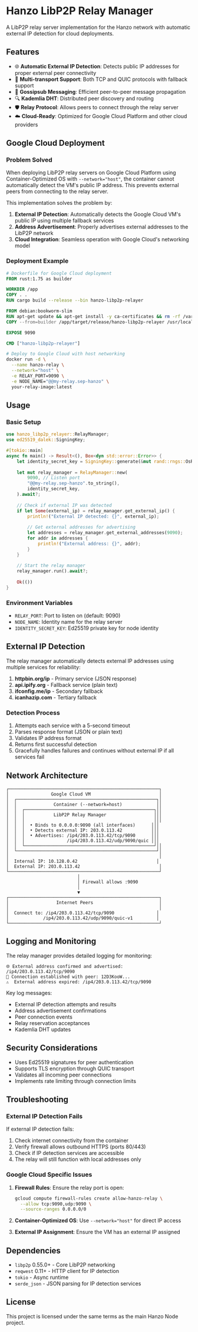 # Hanzo LibP2P Relay Manager

A LibP2P relay server implementation for the Hanzo network with automatic external IP detection for cloud deployments.

## Features

- 🌐 **Automatic External IP Detection**: Detects public IP addresses for proper external peer connectivity
- 🔄 **Multi-transport Support**: Both TCP and QUIC protocols with fallback support
- 📡 **Gossipsub Messaging**: Efficient peer-to-peer message propagation
- 🔍 **Kademlia DHT**: Distributed peer discovery and routing
- 🛡️ **Relay Protocol**: Allows peers to connect through the relay server
- ☁️ **Cloud-Ready**: Optimized for Google Cloud Platform and other cloud providers

## Google Cloud Deployment

### Problem Solved

When deploying LibP2P relay servers on Google Cloud Platform using Container-Optimized OS with `--network="host"`, the container cannot automatically detect the VM's public IP address. This prevents external peers from connecting to the relay server.

This implementation solves the problem by:

1. **External IP Detection**: Automatically detects the Google Cloud VM's public IP using multiple fallback services
2. **Address Advertisement**: Properly advertises external addresses to the LibP2P network
3. **Cloud Integration**: Seamless operation with Google Cloud's networking model

### Deployment Example

```dockerfile
# Dockerfile for Google Cloud deployment
FROM rust:1.75 as builder

WORKDIR /app
COPY . .
RUN cargo build --release --bin hanzo-libp2p-relayer

FROM debian:bookworm-slim
RUN apt-get update && apt-get install -y ca-certificates && rm -rf /var/lib/apt/lists/*
COPY --from=builder /app/target/release/hanzo-libp2p-relayer /usr/local/bin/

EXPOSE 9090

CMD ["hanzo-libp2p-relayer"]
```

```bash
# Deploy to Google Cloud with host networking
docker run -d \
  --name hanzo-relay \
  --network="host" \
  -e RELAY_PORT=9090 \
  -e NODE_NAME="@@my-relay.sep-hanzo" \
  your-relay-image:latest
```

## Usage

### Basic Setup

```rust
use hanzo_libp2p_relayer::RelayManager;
use ed25519_dalek::SigningKey;

#[tokio::main]
async fn main() -> Result<(), Box<dyn std::error::Error>> {
    let identity_secret_key = SigningKey::generate(&mut rand::rngs::OsRng);
    
    let mut relay_manager = RelayManager::new(
        9090, // Listen port
        "@@my-relay.sep-hanzo".to_string(),
        identity_secret_key,
    ).await?;
    
    // Check if external IP was detected
    if let Some(external_ip) = relay_manager.get_external_ip() {
        println!("External IP detected: {}", external_ip);
        
        // Get external addresses for advertising
        let addresses = relay_manager.get_external_addresses(9090);
        for addr in addresses {
            println!("External address: {}", addr);
        }
    }
    
    // Start the relay manager
    relay_manager.run().await?;
    
    Ok(())
}
```

### Environment Variables

- `RELAY_PORT`: Port to listen on (default: 9090)
- `NODE_NAME`: Identity name for the relay server
- `IDENTITY_SECRET_KEY`: Ed25519 private key for node identity

## External IP Detection

The relay manager automatically detects external IP addresses using multiple services for reliability:

1. **httpbin.org/ip** - Primary service (JSON response)
2. **api.ipify.org** - Fallback service (plain text)
3. **ifconfig.me/ip** - Secondary fallback
4. **icanhazip.com** - Tertiary fallback

### Detection Process

1. Attempts each service with a 5-second timeout
2. Parses response format (JSON or plain text)
3. Validates IP address format
4. Returns first successful detection
5. Gracefully handles failures and continues without external IP if all services fail

## Network Architecture

```
┌─────────────────────────────────────────────────────────┐
│                Google Cloud VM                          │
│  ┌─────────────────────────────────────────────────────┐│
│  │              Container (--network=host)             ││
│  │  ┌─────────────────────────────────────────────────┐││
│  │  │           LibP2P Relay Manager                  │││
│  │  │                                                 │││
│  │  │  • Binds to 0.0.0.0:9090 (all interfaces)      │││
│  │  │  • Detects external IP: 203.0.113.42           │││
│  │  │  • Advertises: /ip4/203.0.113.42/tcp/9090      │││
│  │  │                /ip4/203.0.113.42/udp/9090/quic │││
│  │  └─────────────────────────────────────────────────┘││
│  └─────────────────────────────────────────────────────┘│
│                                                         │
│  Internal IP: 10.128.0.42                              │
│  External IP: 203.0.113.42                              │
└─────────────────────────────────────────────────────────┘
                           │
                           │ Firewall allows :9090
                           │
                           ▼
┌─────────────────────────────────────────────────────────┐
│                  Internet Peers                         │
│                                                         │
│  Connect to: /ip4/203.0.113.42/tcp/9090                │
│             /ip4/203.0.113.42/udp/9090/quic-v1         │
└─────────────────────────────────────────────────────────┘
```

## Logging and Monitoring

The relay manager provides detailed logging for monitoring:

```
🌐 External address confirmed and advertised: /ip4/203.0.113.42/tcp/9090
📍 Connection established with peer: 12D3KooW...
⚠️  External address expired: /ip4/203.0.113.42/tcp/9090
```

Key log messages:
- External IP detection attempts and results
- Address advertisement confirmations
- Peer connection events
- Relay reservation acceptances
- Kademlia DHT updates

## Security Considerations

- Uses Ed25519 signatures for peer authentication
- Supports TLS encryption through QUIC transport
- Validates all incoming peer connections
- Implements rate limiting through connection limits

## Troubleshooting

### External IP Detection Fails

If external IP detection fails:

1. Check internet connectivity from the container
2. Verify firewall allows outbound HTTPS (ports 80/443)
3. Check if IP detection services are accessible
4. The relay will still function with local addresses only

### Google Cloud Specific Issues

1. **Firewall Rules**: Ensure the relay port is open:
   ```bash
   gcloud compute firewall-rules create allow-hanzo-relay \
     --allow tcp:9090,udp:9090 \
     --source-ranges 0.0.0.0/0
   ```

2. **Container-Optimized OS**: Use `--network="host"` for direct IP access

3. **External IP Assignment**: Ensure the VM has an external IP assigned

## Dependencies

- `libp2p` 0.55.0+ - Core LibP2P networking
- `reqwest` 0.11+ - HTTP client for IP detection
- `tokio` - Async runtime
- `serde_json` - JSON parsing for IP detection services

## License

This project is licensed under the same terms as the main Hanzo Node project. 